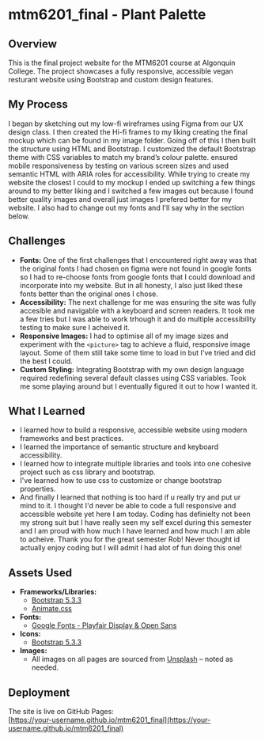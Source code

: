 # mtm6201_final - Plant Palette

## Overview
This is the final project website for the MTM6201 course at Algonquin College. The project showcases a fully responsive, accessible vegan resturant website using Bootstrap and custom design features.

## My Process
I began by sketching out my low-fi wireframes using Figma from our UX design class. I then created the Hi-fi frames to my liking creating the final mockup which can be found in my image folder. Going off of this I then built the structure using HTML and Bootstrap. I customized the default Bootstrap theme with CSS variables to match my brand’s colour palette. ensured mobile responsiveness by testing on various screen sizes and used semantic HTML with ARIA roles for accessibility. While trying to create my website the closest I could to my mockup I ended up switching a few things around to my better liking and I switched a few images out because I found better quality images and overall just images I prefered better for my website. I also had to change out my fonts and I'll say why in the section below.

## Challenges
- **Fonts:** One of the first challenges that I encountered right away was that the original fonts I had chosen on figma were not found in google fonts so I had to re-choose fonts from google fonts that I could download and incorporate into my website. But in all honesty, I also just liked these fonts better than the original ones I chose.
- **Accessibility:** The next challenge for me was ensuring the site was fully accesible and navigable with a keyboard and screen readers. It took me a few tries but I was able to work trhough it and do multiple accessibility testing to make sure I acheived it.
- **Responsive Images:** I had to optimise all of my image sizes and experiment with the `<picture>` tag to achieve a fluid, responsive image layout. Some of them still take some time to load in but I've tried and did the best I could.
- **Custom Styling:** Integrating Bootstrap with my own design language required redefining several default classes using CSS variables. Took me some playing around but I eventually figured it out to how I wanted it. 

## What I Learned
- I learned how to build a responsive, accessible website using modern frameworks and best practices.
- I learned the importance of semantic structure and keyboard accessibility.
- I learned how to integrate multiple libraries and tools into one cohesive project such as css library and bootstrap.
- I've learned how to use css to customize or change bootstrap properties.
- And finally I learned that nothing is too hard if u really try and put ur mind to it. I thought I'd never be able to code a full responsive and accessible website yet here I am today. Coding has definielty not been my strong suit but I have really seen my self excel during this semester and I am proud with how much I have learned and how much I am able to acheive. Thank you for the great semester Rob! Never thought id actually enjoy coding but I will admit I had alot of fun doing this one!

## Assets Used
- **Frameworks/Libraries:**
  - [Bootstrap 5.3.3](https://getbootstrap.com/)
  - [Animate.css](https://animate.style/)
- **Fonts:**
  - [Google Fonts - Playfair Display & Open Sans](https://fonts.google.com/)
- **Icons:**
    - [Bootstrap 5.3.3](https://icons.getbootstrap.com/) 
- **Images:**
  - All images on all pages are sourced from [Unsplash](https://unsplash.com/) – noted as needed.

## Deployment
The site is live on GitHub Pages:  
[https://your-username.github.io/mtm6201_final](https://your-username.github.io/mtm6201_final)
